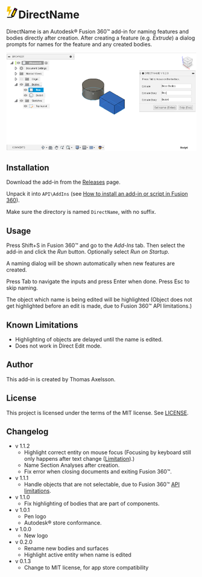 # ![](resources/rename_icon/32x32.png)DirectName

DirectName is an Autodesk® Fusion 360™ add-in for naming features and bodies directly after creation. After creating a feature (e.g. *Extrude*) a dialog prompts for names for the feature and any created bodies.

![Screenshot](screenshot.png)

## Installation
Download the add-in from the [Releases](https://github.com/thomasa88/DirectName/releases) page.

Unpack it into `API\AddIns` (see [How to install an add-in or script in Fusion 360](https://knowledge.autodesk.com/support/fusion-360/troubleshooting/caas/sfdcarticles/sfdcarticles/How-to-install-an-ADD-IN-and-Script-in-Fusion-360.html)).

Make sure the directory is named `DirectName`, with no suffix.

## Usage

Press Shift+S in Fusion 360™ and go to the *Add-Ins* tab. Then select the add-in and click the *Run* button. Optionally select *Run on Startup*.

A naming dialog will be shown automatically when new features are created.

Press Tab to navigate the inputs and press Enter when done. Press Esc to skip naming.

The object which name is being edited will be highlighted (Object does not get highlighted before an edit is made, due to Fusion 360™ API limitations.)

## Known Limitations

* Highlighting of objects are delayed until the name is edited.
* Does not work in Direct Edit mode.

## Author

This add-in is created by Thomas Axelsson.

## License

This project is licensed under the terms of the MIT license. See [LICENSE](LICENSE).

## Changelog

* v 1.1.2
  * Highlight correct entity on mouse focus (Focusing by keyboard still only happens after text change ([Limitation](https://forums.autodesk.com/t5/fusion-360-api-and-scripts/event-when-commandinput-is-focused/m-p/9693906)).)
  * Name Section Analyses after creation.
  * Fix error when closing documents and exiting Fusion 360™.
* v 1.1.1
  * Handle objects that are not selectable, due to Fusion 360™ [API limitations](https://forums.autodesk.com/t5/fusion-360-api-and-scripts/api-bug-cannot-access-entity-of-quot-move-quot-feature/m-p/9651921).
* v 1.1.0
  * Fix highlighting of bodies that are part of components.
* v 1.0.1
  * Pen logo
  * Autodesk® store conformance.
* v 1.0.0
  * New logo
* v 0.2.0
  * Rename new bodies and surfaces
  * Highlight active entity when name is edited
* v 0.1.3
  * Change to MIT license, for app store compatibility